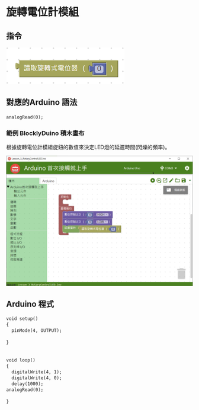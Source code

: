 # 旋轉電位計模組







## **指令**

![](../../../.gitbook/assets/lesson_3_rotarycontrolled2.png)

## **對應的**Arduino 語法

```text
analogRead(0);
```

### 範例 BlocklyDuino 積木畫布

根據旋轉電位計模組旋鈕的數值來決定LED燈的延遲時間\(閃爍的頻率\)。

![](../../../.gitbook/assets/lesson_3_rotarycontrolled.png)

## Arduino 程式

```text
void setup()
{
  pinMode(4, OUTPUT);

}


void loop()
{
  digitalWrite(4, 1);
  digitalWrite(4, 0);
  delay(1000);
analogRead(0);

}
```

